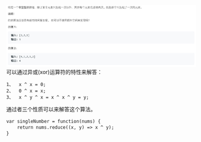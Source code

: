 ![](https://raw.githubusercontent.com/MuRongJs/learningNotes/master/images/appear_onec_num.jpeg)
可以通过异或(xor)运算符的特性来解答：

    1、  x ^ x = 0;
    2、  0 ^ x = x;
    3、  x ^ y ^ x = x ^ x ^ y = y;

通过者三个性质可以来解答这个算法。
```
var singleNumber = function(nums) {
    return nums.reduce((x, y) => x ^ y);
}
```